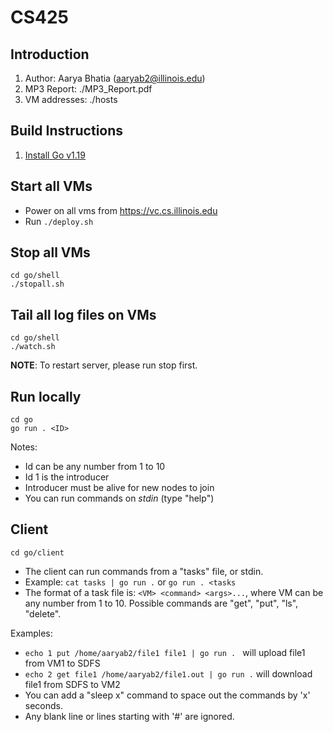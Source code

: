 # CS425

## Introduction

1. Author: Aarya Bhatia (aaryab2@illinois.edu)
2. MP3 Report: ./MP3_Report.pdf
3. VM addresses: ./hosts

## Build Instructions

1. [Install Go v1.19](https://go.dev/doc/install)

## Start all VMs

- Power on all vms from https://vc.cs.illinois.edu
- Run `./deploy.sh`

## Stop all VMs

```
cd go/shell
./stopall.sh
```

## Tail all log files on VMs

```
cd go/shell
./watch.sh
```

**NOTE**: To restart server, please run stop first.

## Run locally

```
cd go
go run . <ID>
```

Notes:

- Id can be any number from 1 to 10
- Id 1 is the introducer
- Introducer must be alive for new nodes to join
- You can run commands on *stdin* (type "help")

## Client

```
cd go/client
```
- The client can run commands from a "tasks" file, or stdin.
- Example: `cat tasks | go run .` or `go run . <tasks`
- The format of a task file is: `<VM> <command> <args>...`,
where VM can be any number from 1 to 10. Possible commands are "get", "put", "ls", "delete".

Examples:
- `echo 1 put /home/aaryab2/file1 file1 | go run . ` will upload file1 from VM1 to SDFS
- `echo 2 get file1 /home/aaryab2/file1.out | go run .` will download file1 from SDFS to VM2
- You can add a "sleep x" command to space out the commands by 'x' seconds.
- Any blank line or lines starting with '#' are ignored.

